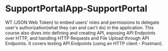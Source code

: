 # SupportPortalApp-SupportPortal
WT (JSON Web Token) to embed users' roles and permissions to delegate user's authorization(what they can and can't do) in the application. This course also dives into defining and creating API, exposing API Endpoints over HTTP, and  handling HTTP Requests and File Upload through API Endpoints. It covers testing API Endpoints (using an HTTP client - Postman).
